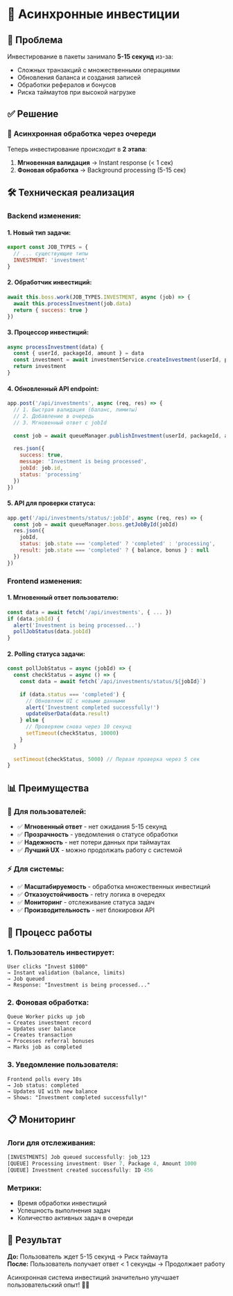 # 🚀 Асинхронные инвестиции

## 🎯 Проблема

Инвестирование в пакеты занимало **5-15 секунд** из-за:
- Сложных транзакций с множественными операциями
- Обновления баланса и создания записей
- Обработки рефералов и бонусов
- Риска таймаутов при высокой нагрузке

## ✅ Решение

### 🔄 **Асинхронная обработка через очереди**

Теперь инвестирование происходит в **2 этапа**:

1. **Мгновенная валидация** → Instant response (< 1 сек)
2. **Фоновая обработка** → Background processing (5-15 сек)

## 🛠️ Техническая реализация

### Backend изменения:

#### 1. **Новый тип задачи:**
```javascript
export const JOB_TYPES = {
  // ... существующие типы
  INVESTMENT: 'investment'
}
```

#### 2. **Обработчик инвестиций:**
```javascript
await this.boss.work(JOB_TYPES.INVESTMENT, async (job) => {
  await this.processInvestment(job.data)
  return { success: true }
})
```

#### 3. **Процессор инвестиций:**
```javascript
async processInvestment(data) {
  const { userId, packageId, amount } = data
  const investment = await investmentService.createInvestment(userId, packageId, amount)
  return investment
}
```

#### 4. **Обновленный API endpoint:**
```javascript
app.post('/api/investments', async (req, res) => {
  // 1. Быстрая валидация (баланс, лимиты)
  // 2. Добавление в очередь
  // 3. Мгновенный ответ с jobId
  
  const job = await queueManager.publishInvestment(userId, packageId, amount)
  
  res.json({
    success: true,
    message: 'Investment is being processed',
    jobId: job.id,
    status: 'processing'
  })
})
```

#### 5. **API для проверки статуса:**
```javascript
app.get('/api/investments/status/:jobId', async (req, res) => {
  const job = await queueManager.boss.getJobById(jobId)
  res.json({
    jobId,
    status: job.state === 'completed' ? 'completed' : 'processing',
    result: job.state === 'completed' ? { balance, bonus } : null
  })
})
```

### Frontend изменения:

#### 1. **Мгновенный ответ пользователю:**
```javascript
const data = await fetch('/api/investments', { ... })
if (data.jobId) {
  alert('Investment is being processed...')
  pollJobStatus(data.jobId)
}
```

#### 2. **Polling статуса задачи:**
```javascript
const pollJobStatus = async (jobId) => {
  const checkStatus = async () => {
    const data = await fetch(`/api/investments/status/${jobId}`)
    
    if (data.status === 'completed') {
      // Обновляем UI с новыми данными
      alert('Investment completed successfully!')
      updateUserData(data.result)
    } else {
      // Проверяем снова через 10 секунд
      setTimeout(checkStatus, 10000)
    }
  }
  
  setTimeout(checkStatus, 5000) // Первая проверка через 5 сек
}
```

## 📊 Преимущества

### 🚀 **Для пользователей:**
- ✅ **Мгновенный ответ** - нет ожидания 5-15 секунд
- ✅ **Прозрачность** - уведомления о статусе обработки
- ✅ **Надежность** - нет потери данных при таймаутах
- ✅ **Лучший UX** - можно продолжать работу с системой

### ⚡ **Для системы:**
- ✅ **Масштабируемость** - обработка множественных инвестиций
- ✅ **Отказоустойчивость** - retry логика в очередях
- ✅ **Мониторинг** - отслеживание статуса задач
- ✅ **Производительность** - нет блокировки API

## 🔄 Процесс работы

### 1. **Пользователь инвестирует:**
```
User clicks "Invest $1000" 
→ Instant validation (balance, limits)
→ Job queued
→ Response: "Investment is being processed..."
```

### 2. **Фоновая обработка:**
```
Queue Worker picks up job
→ Creates investment record
→ Updates user balance  
→ Creates transaction
→ Processes referral bonuses
→ Marks job as completed
```

### 3. **Уведомление пользователя:**
```
Frontend polls every 10s
→ Job status: completed
→ Updates UI with new balance
→ Shows: "Investment completed successfully!"
```

## 📋 Мониторинг

### Логи для отслеживания:
```javascript
[INVESTMENTS] Job queued successfully: job_123
[QUEUE] Processing investment: User 7, Package 4, Amount 1000
[QUEUE] Investment created successfully: ID 456
```

### Метрики:
- Время обработки инвестиций
- Успешность выполнения задач
- Количество активных задач в очереди

## 🎯 Результат

**До:** Пользователь ждет 5-15 секунд → Риск таймаута  
**После:** Пользователь получает ответ < 1 секунды → Продолжает работу

Асинхронная система инвестиций значительно улучшает пользовательский опыт! 🚀✨